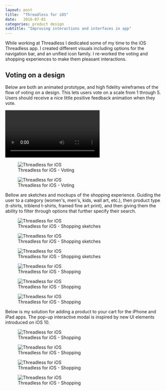```yaml
---
layout: post
title:  "Threadless for iOS"
date:   2016-07-01
categories: product design
subtitle: "Improving interactions and interfaces in app"
---
```


While working at Threadless I dedicated some of my time to the iOS Threadless app. I created different visuals including options for the navigation bar, and an unified icon family. I re-worked the voting and shopping experiences to make them pleasant interactions.

## Voting on a design
Below are both an animated prototype, and high fidelity wireframes of the flow of voting on a design. This lets users vote on a scale from 1 through 5. Users should receive a nice little positive feedback animation when they vote.

<video autoplay preload loop src="../../../../../../assets/images/threadlessapp.mov"><source src="../../../../../../assets/images/threadlessapp.mov %}" type="video/mp4"></video>

<figure>
	<img src="../../../../../../assets/images/threadless-ios-1.png" alt="Threadless for iOS" />
	<figcaption class="media-caption center">Threadless for iOS - Voting</figcaption>
</figure>

<figure>
	<img src="../../../../../../assets/images/threadless-ios-2.png" alt="Threadless for iOS" />
	<figcaption class="media-caption center">Threadless for iOS - Voting</figcaption>
</figure>

Bellow are sketches and mockups of the shopping experience. Guiding the user to a category (women's, men's, kids, wall art, etc.), then product type (t-shirts, triblend t-shirts, framed fine art print), and then giving them the ability to filter through options that further specify their search.

<figure>
	<img src="../../../../../../assets/images/ios-scan.jpg" alt="Threadless for iOS" />
	<figcaption class="media-caption center">Threadless for iOS - Shopping sketches</figcaption>
</figure>

<figure>
	<img src="../../../../../../assets/images/ios-scan-2.jpg" alt="Threadless for iOS" />
	<figcaption class="media-caption center">Threadless for iOS - Shopping sketches</figcaption>
</figure>

<figure>
	<img src="../../../../../../assets/images/ios-scan-3.jpg" alt="Threadless for iOS" />
	<figcaption class="media-caption center">Threadless for iOS - Shopping sketches</figcaption>
</figure>

<figure>
	<img src="../../../../../../assets/images/threadless-ios-3.png" alt="Threadless for iOS" />
	<figcaption class="media-caption center">Threadless for iOS - Shopping</figcaption>
</figure>

<figure>
	<img src="../../../../../../assets/images/threadless-ios-4.png" alt="Threadless for iOS" />
	<figcaption class="media-caption center">Threadless for iOS - Shopping</figcaption>
</figure>

<figure>
	<img src="../../../../../../assets/images/threadless-ios-5.png" alt="Threadless for iOS" />
	<figcaption class="media-caption center">Threadless for iOS - Shopping</figcaption>
</figure>

Below is my solution for adding a product to your cart for the iPhone and iPad apps. The pop-up interactive modal is inspired by new UI elements introduced on iOS 10.

<figure>
	<img src="../../../../../../assets/images/threadless-ios-6.png" alt="Threadless for iOS" />
	<figcaption class="media-caption center">Threadless for iOS - Shopping</figcaption>
</figure>

<figure>
	<img src="../../../../../../assets/images/threadless-ios-7.png" alt="Threadless for iOS" />
	<figcaption class="media-caption center">Threadless for iOS - Shopping</figcaption>
</figure>

<figure>
	<img src="../../../../../../assets/images/threadless-ios-8.png" alt="Threadless for iOS" />
	<figcaption class="media-caption center">Threadless for iOS - Shopping</figcaption>
</figure>

<figure>
	<img src="../../../../../../assets/images/threadless-ios-9.png" alt="Threadless for iOS" />
	<figcaption class="media-caption center">Threadless for iOS - Shopping</figcaption>
</figure>
